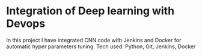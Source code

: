 # Integration of Deep learning with Devops 
In this project I have integrated CNN code with Jenkins and Docker for automatic hyper parameters tuning. 
Tech used: Python, Git, Jenkins, Docker
